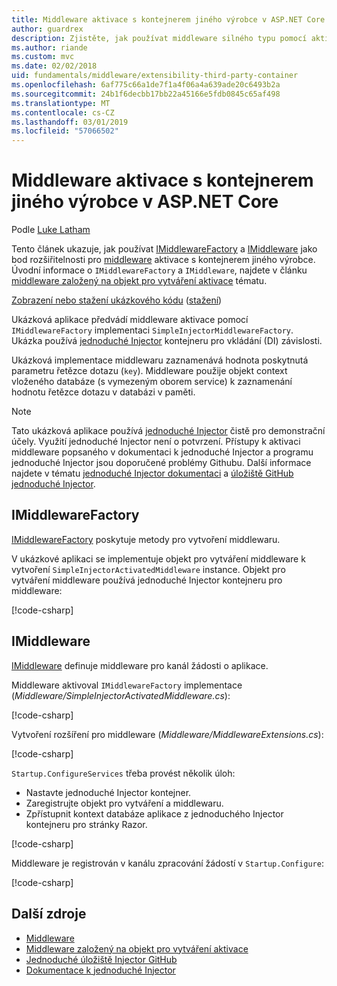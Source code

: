 ```yaml
---
title: Middleware aktivace s kontejnerem jiného výrobce v ASP.NET Core
author: guardrex
description: Zjistěte, jak používat middleware silného typu pomocí aktivace založené na objekt pro vytváření a kontejnerem jiného výrobce v ASP.NET Core.
ms.author: riande
ms.custom: mvc
ms.date: 02/02/2018
uid: fundamentals/middleware/extensibility-third-party-container
ms.openlocfilehash: 6af775c66a1de7f1a4f06a4a639ade20c6493b2a
ms.sourcegitcommit: 24b1f6decbb17bb22a45166e5fdb0845c65af498
ms.translationtype: MT
ms.contentlocale: cs-CZ
ms.lasthandoff: 03/01/2019
ms.locfileid: "57066502"
---
```

# <a name="middleware-activation-with-a-third-party-container-in-aspnet-core"></a>Middleware aktivace s kontejnerem jiného výrobce v ASP.NET Core

Podle [Luke Latham](https://github.com/guardrex)

Tento článek ukazuje, jak používat [IMiddlewareFactory](/dotnet/api/microsoft.aspnetcore.http.imiddlewarefactory) a [IMiddleware](/dotnet/api/microsoft.aspnetcore.http.imiddleware) jako bod rozšiřitelnosti pro [middleware](xref:fundamentals/middleware/index) aktivace s kontejnerem jiného výrobce. Úvodní informace o `IMiddlewareFactory` a `IMiddleware`, najdete v článku [middleware založený na objekt pro vytváření aktivace](xref:fundamentals/middleware/extensibility) tématu.

[Zobrazení nebo stažení ukázkového kódu](https://github.com/aspnet/Docs/tree/master/aspnetcore/fundamentals/middleware/extensibility-third-party-container/sample) ([stažení](xref:index#how-to-download-a-sample))

Ukázková aplikace předvádí middleware aktivace pomocí `IMiddlewareFactory` implementaci `SimpleInjectorMiddlewareFactory`. Ukázka používá [jednoduché Injector](https://simpleinjector.org) kontejneru pro vkládání (DI) závislosti.

Ukázková implementace middlewaru zaznamenává hodnota poskytnutá parametru řetězce dotazu (`key`). Middleware použije objekt context vloženého databáze (s vymezeným oborem service) k zaznamenání hodnotu řetězce dotazu v databázi v paměti.

> [!NOTE]
> Tato ukázková aplikace používá [jednoduché Injector](https://github.com/simpleinjector/SimpleInjector) čistě pro demonstrační účely. Využití jednoduché Injector není o potvrzení. Přístupy k aktivaci middleware popsaného v dokumentaci k jednoduché Injector a programu jednoduché Injector jsou doporučené problémy Githubu. Další informace najdete v tématu [jednoduché Injector dokumentaci](https://simpleinjector.readthedocs.io/en/latest/index.html) a [úložiště GitHub jednoduché Injector](https://github.com/simpleinjector/SimpleInjector).

## <a name="imiddlewarefactory"></a>IMiddlewareFactory

[IMiddlewareFactory](/dotnet/api/microsoft.aspnetcore.http.imiddlewarefactory) poskytuje metody pro vytvoření middlewaru.

V ukázkové aplikaci se implementuje objekt pro vytváření middleware k vytvoření `SimpleInjectorActivatedMiddleware` instance. Objekt pro vytváření middleware používá jednoduché Injector kontejneru pro middleware:

[!code-csharp[](extensibility-third-party-container/sample/Middleware/SimpleInjectorMiddlewareFactory.cs?name=snippet1&highlight=5-8,12)]

## <a name="imiddleware"></a>IMiddleware

[IMiddleware](/dotnet/api/microsoft.aspnetcore.http.imiddleware) definuje middleware pro kanál žádosti o aplikace.

Middleware aktivoval `IMiddlewareFactory` implementace (*Middleware/SimpleInjectorActivatedMiddleware.cs*):

[!code-csharp[](extensibility-third-party-container/sample/Middleware/SimpleInjectorActivatedMiddleware.cs?name=snippet1)]

Vytvoření rozšíření pro middleware (*Middleware/MiddlewareExtensions.cs*):

[!code-csharp[](extensibility-third-party-container/sample/Middleware/MiddlewareExtensions.cs?name=snippet1)]

`Startup.ConfigureServices` třeba provést několik úloh:

* Nastavte jednoduché Injector kontejner.
* Zaregistrujte objekt pro vytváření a middlewaru.
* Zpřístupnit kontext databáze aplikace z jednoduchého Injector kontejneru pro stránky Razor.

[!code-csharp[](extensibility-third-party-container/sample/Startup.cs?name=snippet1)]

Middleware je registrován v kanálu zpracování žádostí v `Startup.Configure`:

[!code-csharp[](extensibility-third-party-container/sample/Startup.cs?name=snippet2&highlight=13)]

## <a name="additional-resources"></a>Další zdroje

* [Middleware](xref:fundamentals/middleware/index)
* [Middleware založený na objekt pro vytváření aktivace](xref:fundamentals/middleware/extensibility)
* [Jednoduché úložiště Injector GitHub](https://github.com/simpleinjector/SimpleInjector)
* [Dokumentace k jednoduché Injector](https://simpleinjector.readthedocs.io/en/latest/index.html)
